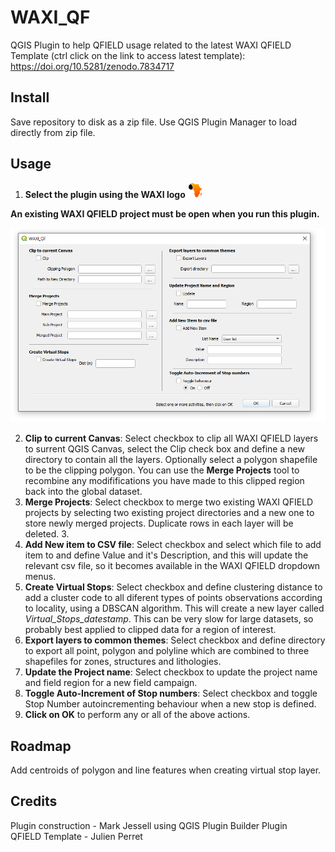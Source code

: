 # WAXI_QF
 QGIS Plugin to help QFIELD usage related to the latest WAXI QFIELD Template (ctrl click on the link to access latest template): https://doi.org/10.5281/zenodo.7834717
 
## Install
Save repository to disk as a zip file. Use QGIS Plugin Manager to load directly from zip file.

## Usage
1. **Select the plugin using the WAXI logo**   ![waxi_icon](icon.png)   

**An existing WAXI QFIELD project must be open when you run this plugin.**

 ![waxi_qf dialog](dialog.png) 

2. **Clip to current Canvas**: Select checkbox to clip all WAXI QFIELD layers to surrent QGIS Canvas, select the Clip check box and define a new directory to contain all the layers. Optionally select a polygon shapefile to be the clipping polygon. You can use the **Merge Projects** tool to recombine any modififications you have made to this clipped region  back into the global dataset.
3. **Merge Projects**: Select checkbox to merge two existing WAXI QFIELD projects by selecting two existing project directories and a new one to store newly merged projects. Duplicate rows in each layer will be deleted. 3. 
4. **Add New item to CSV file**: Select checkbox and select which file to add item to and define Value and it's Description, and this will update the relevant csv file, so it becomes available in the WAXI QFIELD dropdown menus. 
5. **Create Virtual Stops**: Select checkbox and define clustering distance to add a cluster code to all diferent types of points observations according to locality, using a DBSCAN algorithm. This will create a new layer called *Virtual_Stops_datestamp*.  This can be very slow for large datasets, so probably best applied to clipped data for a region of interest.
6. **Export layers to common themes**: Select checkbox and define directory to export all point, polygon and polyline which are combined to three  shapefiles for zones, structures and lithologies. 
7. **Update the Project name**: Select checkbox to update the project name and field region for a new field campaign.
8. **Toggle Auto-Increment of Stop numbers**: Select checkbox and toggle Stop Number autoincrementing behaviour when a new stop is defined. 
9. **Click on OK** to perform any or all of the above actions.

## Roadmap

Add centroids of polygon and line features when creating virtual stop layer.
   
## Credits    
Plugin construction - Mark Jessell using QGIS Plugin Builder Plugin    
QFIELD Template - Julien Perret    
